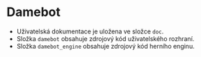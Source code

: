 # Damebot
- Uživatelská dokumentace je uložena ve složce `doc`.
- Složka `damebot` obsahuje zdrojový kód uživatelského rozhraní.
- Složka `damebot_engine` obsahuje zdrojový kód herního enginu.
